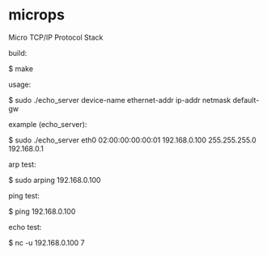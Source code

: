 microps
=======

Micro TCP/IP Protocol Stack

build:

 $ make


usage:

 $ sudo ./echo_server device-name ethernet-addr ip-addr netmask default-gw


example (echo_server):

 $ sudo ./echo_server eth0 02:00:00:00:00:01 192.168.0.100 255.255.255.0 192.168.0.1


arp test:

 $ sudo arping 192.168.0.100


ping test:

 $ ping 192.168.0.100


echo test:

 $ nc -u 192.168.0.100 7

